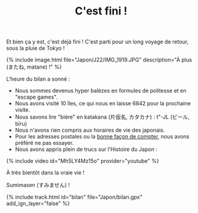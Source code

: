 ﻿---
title: "C'est fini !"
permalink: /Japon/J22/
sidebar:
  nav: "japon"
enable_tracks: true
---

Et bien ça y est, c'est déjà fini ! C'est parti pour un long voyage de retour, sous la pluie de Tokyo !

{% include image.html file="Japon/J22/IMG_1919.JPG" description="À plus (またね, matane) !" %}

L'heure du bilan a sonné :
- Nous sommes devenus hyper balèzes en formules de politesse et en "escape games".
- Nous avons visité 10 îles, ce qui nous en laisse 6842 pour la prochaine visite.
- Nous savons lire "bière" en katakana (片仮名, カタカナ) : t"-JL (ビール, bīru)
- Nous n'avons rien compris aux horaires de vie des japonais.
- Pour les adresses postales ou la [bonne façon de compter](https://fr.wikipedia.org/wiki/Compter_en_japonais), nous avons préféré ne pas essayer.
- Nous avons appris plein de trucs sur l'Histoire du Japon :

{% include video id="Mh5LY4Mz15o" provider="youtube" %}

À très bientôt dans la vraie vie !

Sumimasen (すみません) !

{% include track.html id="bilan" file="Japon/bilan.gpx" add_ign_layer="false" %}
